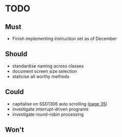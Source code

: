 # TODO

## Must

* Finish implementing instruction set as of December

## Should

* standardise naming across classes
* document screen size selection
* staticise all worthy methods

## Could

* capitalise on SSD1306 auto scrolling ([page 35](https://cdn-shop.adafruit.com/datasheets/SSD1306.pdf))
* investigate interrupt-driven programs
* investigate round-robin processing

## Won't

